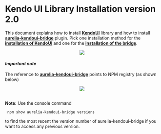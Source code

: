 # Kendo UI Library Installation version 2.0

This document explains how to install **[KendoUI](http://www.telerik.com/kendo-ui)** library and how to install **[aurelia-kendoui-bridge](https://www.npmjs.com/package/aurelia-kendoui-bridge)** plugin. Pick one installation method for the **[installation of KendoUI](./installation/installing_kendo.md)** and one for the **[installation of the bridge](./installation/installing_the_bridge.md)**.

<p align=center>
<img src="https://cloud.githubusercontent.com/assets/2712405/21958861/a9d285f6-da85-11e6-80f9-40f127c7759d.png"></img>
</p>



#### _Important note_

The reference to **[aurelia-kendoui-bridge](https://www.npmjs.com/package/aurelia-kendoui-bridge)** points to NPM registry (as shown below) 

<p align=center>
  <img src="https://user-images.githubusercontent.com/2712405/30777588-abbe59cc-a08b-11e7-91f9-117c7f9b134a.png"></img>
 <br><br>
</p>

**Note:** Use the console command
```
 npm show aurelia-kendoui-bridge versions
```
to find the most recent the version number of aurelia-kendoui-bridge if you want to access any previous version.








